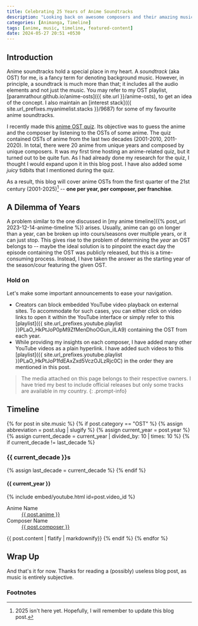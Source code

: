 ```yaml
---
title: Celebrating 25 Years of Anime Soundtracks
description: "Looking back on awesome composers and their amazing music"
categories: [Animanga, Timeline]
tags: [anime, music, timeline, featured-content]
date: 2024-05-27 20:51 +0530
---
```

## Introduction
Anime soundtracks hold a special place in my heart. A _soundtrack_ (aka OST) for me, is a fancy term for denoting background music. However, in principle, a soundtrack is much more than that; it includes all the audio elements and not just the music.
You may refer to my OST playlist, [paramrathour.github.io/anime-osts]({{ site.url }}/anime-osts), to get an idea of the concept. I also maintain an [interest stack]({{ site.url_prefixes.myanimelist.stacks }}/9687) for some of my favourite anime soundtracks.

I recently made this [anime OST quiz](https://docs.google.com/presentation/d/1_kR1Gy2ggiaWxK3tw-FMauAW1uJaz6yyYHpFhBzSYvc). Its objective was to guess the anime and the composer by listening to the OSTs of some anime. The quiz contained OSTs of anime from the last two decades (2001-2010, 2011-2020). In total, there were 20 anime from unique years and composed by unique composers. It was my first time hosting an anime-related quiz, but it turned out to be quite fun. As I had already done my research for the quiz, I thought I would expand upon it in this blog post. I have also added some _juicy_ tidbits that I mentioned during the quiz.

As a result, this blog will cover anime OSTs from the first quarter of the 21st century (2001-2025)[^rip2025] -- **one per year, per composer, per franchise**.

## A Dilemma of Years
A problem similar to the one discussed in [my anime timeline]({% post_url 2023-12-14-anime-timeline %}) arises. Usually, anime can go on longer than a year, can be broken up into cours/seasons over multiple years, or it can just stop.
This gives rise to the problem of determining the _year_ an OST belongs to -- maybe the ideal solution is to pinpoint the exact day the episode containing the OST was publicly released, but this is a time-consuming process. Instead, I have taken the answer as the starting year of the season/cour featuring the given OST.

### Hold on
Let's make some important announcements to ease your navigation.
- Creators can block embedded YouTube video playback on external sites. To accommodate for such cases, you can either click on video links to open it within the YouTube interface or simply refer to this [playlist]({{ site.url_prefixes.youtube.playlist }}PLaO_HkPtJoP0pM9ZfMenDhoOGun_ilLA9) containing the OST from each year.
- While providing my insights on each composer, I have added many other YouTube videos as a plain hyperlink. I have added such videos to this [playlist]({{ site.url_prefixes.youtube.playlist }}PLaO_HkPtJoP1fdEAxZxd5VczOJLzRjc0C) in the order they are mentioned in this post.

> The media attached on this page belongs to their respective owners. I have tried my best to include official releases but only some tracks are available in my country.
{: .prompt-info}
## Timeline
<div id="post-list" class="pl-xl-3">
{% for post in site.music %}
	{% if post.category == "OST" %}
		{% assign abbreviation = post.slug | slugify %}
		{% assign current_year = post.year %}
		{% assign current_decade = current_year | divided_by: 10 | times: 10 %}
		{% if current_decade != last_decade %}
			<h3 id="{{current_decade}}s" >{{ current_decade }}s</h3>
			{% assign last_decade = current_decade %}
		{% endif %}
		<h4 id={{abbreviation}} >{{ current_year }}</h4>
		{% include embed/youtube.html id=post.video_id %}	
		<dl>
			<dt>Anime Name</dt>
				<dd><a href="{{ site.url_prefixes.myanimelist.anime | append: '/' | append: post.anime_code }}">{{ post.anime }}</a></dd>
			<dt>Composer Name</dt>
				<dd><a href="{{ site.url_prefixes.myanimelist.people | append: '/' | append: post.composer_code }}">{{ post.composer }}</a></dd>
		</dl>
		{{ post.content | flatify | markdownify}}
	{% endif %}
{% endfor %}
</div>

## Wrap Up
And that's it for now. Thanks for reading a (possibly) useless blog post, as music is entirely subjective.

### Footnotes
[^rip2025]: 2025 isn't here yet. Hopefully, I will remember to update this blog post.